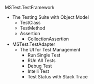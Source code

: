 ﻿MSTest.TestFramework
- The Testing Suite with Object Model
	- TestClass
	- TestMethod
	- Assertion
		- CollectionAssertion
- MSTest.TestAdapter
	- The UI for Test Management
		- Run Single Test
		- RUn All Tests
		- Debug Test
		- Intelli Test
		- Test Status with Stack Trace